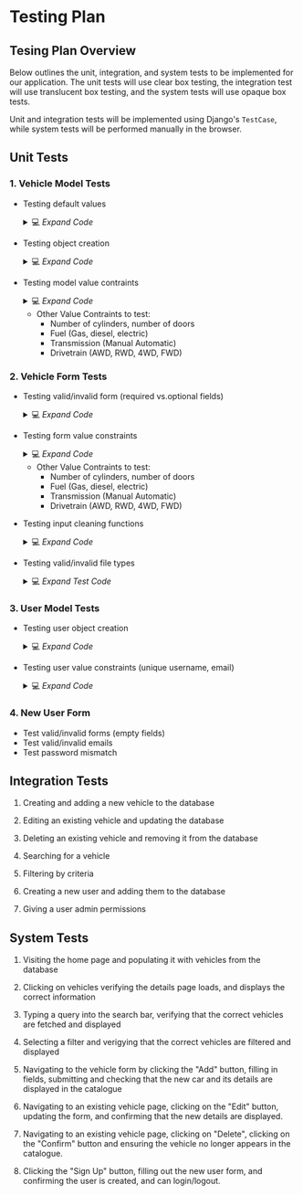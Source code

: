 # Testing Plan
## Tesing Plan Overview
Below outlines the unit, integration, and system tests to be implemented for our application. The unit tests will use clear box testing, the integration test will use translucent box testing, and the system tests will use opaque box tests.

Unit and integration tests will be implemented using Django's `TestCase`, while system tests will be performed manually in the browser.

## Unit Tests
### 1. Vehicle Model Tests
- Testing default values
  <details>
      <summary>💻 <i>Expand Code</i></summary>
  
    ```python
    def test_optional_fields(self):
        vehicle = Vehicle.objects.create(make="Toyota", model="RAV4", year=2020, price = 30000.00, trim="LE")
        self.assertIsNone(vehicle.description)
    ```  
  </details>


- Testing object creation
  <details>
      <summary>💻 <i>Expand Code</i></summary>
       
    ```python
    Vehicle.objects.create(make="Toyota",model="RAV4", year=2022,)
    def test_vehicle_created(self):
        vehicle = Vehicle.objects.get(make="Toyota", model="RAV4")
        self.assertEqual(vehicle.year, 2022)
    ```
    
  </details>


- Testing model value contraints
  <details>
    <summary>💻 <i>Expand Code</i></summary>
    
  ```python
   def test_price_positive(self):
      vehicle = Vehicle.objects.create(make="Toyota", model="RAV4", year=2020, price =-30000.00, trim="LE")
      with self.assertRaises(ValidationError):
          vehicle.full_clean()
  
   def test_year_positive(self):
      vehicle = Vehicle.objects.create(make="Toyota", model="RAV4", year=-1999, price=30000.00, trim="LE")
      with self.assertRaises(ValidationError):
          vehicle.full_clean()
    ```
  </details>

  - Other Value Contraints to test:
    - Number of cylinders,  number of doors
    - Fuel (Gas, diesel, electric)
    - Transmission (Manual Automatic)
    - Drivetrain (AWD, RWD, 4WD, FWD)
      
### 2. Vehicle Form Tests
  - Testing valid/invalid form (required vs.optional fields)
    <details>
      <summary>💻 <i>Expand Code</i></summary>
      
      ```python
      def test_valid_form(self):
          form = VehicleForm(data={"make":"Kia", "model": "Seltos", "year": 2023, "trim": "LX", "body": "SUV", "price": 25000.00})
          self.assertTrue(form.is_valid())
  
      def test_invalid_form(self):
          form = VehicleForm(data={"make":"Kia", "model": "Seltos", "year": 2023, "trim": "LX", "body": "SUV"})
          self.assertFalse(form.is_valid())
      ```
      
    </details>
  - Testing form value constraints
    <details>
      <summary>💻 <i>Expand Code</i></summary>
      
      ```python
        def test_year_positive(self):
            form = VehicleForm(data={"make":"Honda", "model": "civic type r", "year": -2023, "trim": "LX", "body": "Sedan", "price": 25000.00})
            self.assertFalse(form.is_valid())
            self.assertIn("year", form.errors)
            self.assertEqual(form.errors["year"][0], "Year cannot be negative.")
    
        def test_price_positive(self):
            form = VehicleForm(data={"make":"Honda", "model": "civic type r", "year": 2023, "trim": "LX", "body": "Sedan", "price": -25000.00})
            self.assertFalse(form.is_valid())
            self.assertIn("price", form.errors)
            self.assertEqual(form.errors["price"][0], "Price cannot be negative.")
        
        def test_cylinders_positive(self):
            form = VehicleForm(data={"make":"Honda", "model": "civic type r", "year": 2023, "trim": "LX", "body": "Sedan", "price": -25000.00, "cylinders": -1})
            self.assertFalse(form.is_valid())
            self.assertIn("cylinders", form.errors)
            self.assertEqual(form.errors["cylinders"][0], "Cylinders must be a positive integer.")
    
        def test_doors_must_be_at_least_one(self):
            form = VehicleForm(data={"make":"Honda", "model": "civic type r", "year": 2023, "trim": "LX", "body": "Sedan", "price": -25000.00, "doors": 0})
            self.assertFalse(form.is_valid())
            self.assertIn("doors", form.errors)
            self.assertEqual(form.errors["doors"][0], "Doors must be at least 1.")
      ```
    </details>
    
    - Other Value Contraints to test:
      - Number of cylinders,  number of doors
      - Fuel (Gas, diesel, electric)
      - Transmission (Manual Automatic)
      - Drivetrain (AWD, RWD, 4WD, FWD)
        
  - Testing input cleaning functions
    <details>
      <summary>💻 <i>Expand Code</i></summary>
      
      ```python
      def test_captialized_make(self):
          form = VehicleForm(data={"make":"kia", "model": "Seltos", "year": 2023, "trim": "LX", "body": "SUV", "price": 25000.00})
          self.assertTrue(form.is_valid())
          self.assertEqual(form.cleaned_data["make"], "Kia")
  
      def test_captialized_model(self):
          form = VehicleForm(data={"make":"Honda", "model": "civic type r", "year": 2023, "trim": "LX", "body": "Sedan", "price": 25000.00})
          self.assertTrue(form.is_valid())
          self.assertEqual(form.cleaned_data["model"], "Civic Type R")
      ```
    </details>
  - Testing valid/invalid file types
     <details>
      <summary>💻 <i>Expand Test Code</i></summary>
  
       ```python
      def test_valid_image(self):
          image = SimpleUploadedFile(name='test_image.jpg', content=open("catalogue/tests/media/sample1.png", 'rb').read(), content_type='image/jpeg')
          form = VehicleForm(data={"make":"Honda", "model": "civic type r", "year": 2023, "trim": "LX", "body": "Sedan", "price": 25000.00},
                             files={"image":image})
          self.assertTrue(form.is_valid())
     
      def test_invalid_image(self):
          image = SimpleUploadedFile("test.txt", b"file_content", content_type="text/plain")
          form = VehicleForm(data={"make":"Honda", "model": "civic type r", "year": 2023, "trim": "LX", "body": "Sedan", "price": 25000.00},
                             files={"image":image})
          self.assertFalse(form.is_valid())
      ```
    </details>
### 3. User Model Tests
 - Testing user object creation
   <details>
    <summary>💻 <i>Expand Code</i></summary>

      ```python
      def test_registration(self):
        response = self.client.post(reverse("register"), {
            "username": "newuser",
            "email": "newuser@example.com",
            "password1": "password",
            "password2": "password"
        })
        self.assertEqual(response.status_code, 302)
        self.assertTrue(get_user_model().objects.filter(username="newuser").exists())
      ```
   </details>
 - Testing user value constraints (unique username, email)
   <details>
    <summary>💻 <i>Expand Code</i></summary>

     ```python
        def test_existing_user(self):
          response = self.client.post(reverse("register"), {
              "username": "user",
              "email": "newuser@example.com",
              "password1": "password",
              "password2": "password"
          })
          self.assertEqual(response.status_code, 200)
          self.assertContains(response, "Username already exists.")
     
       def test_email_used(self): 
          response = self.client.post(reverse("register"), {
              "username": "newuser1",
              "email": "user@example.com",
              "password1": "password",
              "password2": "password"
          })
          self.assertEqual(response.status_code, 200)
          self.assertContains(response, "Email already used.")
    
       def test_mismatched_password(self):
          response = self.client.post(reverse("register"), {
              "username": "newuser2",
              "email": "newuser@example.com",
              "password1": "password",
              "password2": "password1"
          })
          self.assertEqual(response.status_code, 200)
          self.assertContains(response, "Password mismatch.")
  
         def test_missing_field(self):
          response = self.client.post(reverse("register"), {
              "username": "",
              "email": "",
              "password1": "",
              "password2": ""
          })
          self.assertEqual(response.status_code, 200)
          self.assertContains(response, "Missing field.")
  
       def test_invalid_email(self):
          response = self.client.post(reverse("register"), {
              "username": "newuser3",
              "email": "invalid_email",
              "password1": "password",
              "password2": "password"
          })
          self.assertEqual(response.status_code, 200)
          self.assertContains(response, "Invalid Email.")
  </details>
  
### 4. New User Form
  - Test valid/invalid forms (empty fields)
  - Test valid/invalid emails
  - Test password mismatch

 

## Integration Tests
1. Creating and adding a new vehicle to the database

2. Editing an existing vehicle and updating the database

3. Deleting an existing vehicle and removing it from the database

4. Searching for a vehicle

5. Filtering by criteria

6. Creating a new user and adding them to the database

7. Giving a user admin permissions

## System Tests
1. Visiting the home page and populating it with vehicles from the database

2. Clicking on vehicles verifying the details page loads, and displays the correct information

3. Typing a query into the search bar, verifying that the correct vehicles are fetched and displayed

4. Selecting a filter and verigying that the correct vehicles are filtered and displayed

5. Navigating to the vehicle form by clicking the "Add" button, filling in fields, submitting and checking that the new car and its details are displayed in the catalogue

6. Navigating to an existing vehicle page, clicking on the "Edit" button, updating the form, and confirming that the new details are displayed.

7. Navigating to an existing vehicle page, clicking on "Delete", clicking on the "Confirm" button and ensuring the vehicle no longer appears in the catalogue.

8. Clicking the "Sign Up" button, filling out the new user form, and confirming the user is created, and can login/logout.